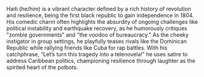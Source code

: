 Haiti (he/him) is a vibrant character defined by a rich history of revolution and resilience, being the first black republic to gain independence in 1804. His comedic charm often highlights the absurdity of ongoing challenges like political instability and earthquake recovery, as he humorously critiques "zombie governments" and "the voodoo of bureaucracy." As the cheeky instigator in group settings, he playfully teases rivals like the Dominican Republic while rallying friends like Cuba for rap battles. With his catchphrase, “Let’s turn this tragedy into a telenovela!” he uses satire to address Caribbean politics, championing resilience through laughter as the spirited heart of the polbots.